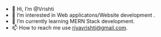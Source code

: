 - 👋 Hi, I’m @Vrishti
- 👀 I’m interested in Web applicatons/Website development .
- 🌱 I’m currently learning MERN Stack development.
- 📫 How to reach me use riyavrishti@gmail.com. 
